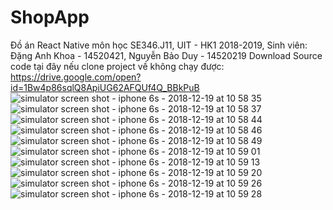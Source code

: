 # ShopApp
Đồ án React Native môn học SE346.J11, UIT - HK1 2018-2019, Sinh viên: Đặng Anh Khoa - 14520421, Nguyễn Bảo Duy - 14520219
Download Source code tại đây nếu clone project về không chạy được: https://drive.google.com/open?id=1Bw4p86sqlQ8ApiUG62AFQUf4Q_BBkPuB
![simulator screen shot - iphone 6s - 2018-12-19 at 10 58 35](https://user-images.githubusercontent.com/24770352/50198342-cc9ac080-037d-11e9-8ea4-08ae99b798c2.png)
![simulator screen shot - iphone 6s - 2018-12-19 at 10 58 37](https://user-images.githubusercontent.com/24770352/50198343-cc9ac080-037d-11e9-8600-2ce8381b1beb.png)
![simulator screen shot - iphone 6s - 2018-12-19 at 10 58 44](https://user-images.githubusercontent.com/24770352/50198345-cc9ac080-037d-11e9-92e2-c51a19f066a6.png)
![simulator screen shot - iphone 6s - 2018-12-19 at 10 58 46](https://user-images.githubusercontent.com/24770352/50198346-cd335700-037d-11e9-9896-eeb08cbfa3d5.png)
![simulator screen shot - iphone 6s - 2018-12-19 at 10 58 49](https://user-images.githubusercontent.com/24770352/50198347-cdcbed80-037d-11e9-9197-ca300f6ee221.png)
![simulator screen shot - iphone 6s - 2018-12-19 at 10 59 01](https://user-images.githubusercontent.com/24770352/50198348-cdcbed80-037d-11e9-9b1c-7039c944eb9a.png)
![simulator screen shot - iphone 6s - 2018-12-19 at 10 59 13](https://user-images.githubusercontent.com/24770352/50198350-cdcbed80-037d-11e9-9451-eeef3b82d82b.png)
![simulator screen shot - iphone 6s - 2018-12-19 at 10 59 20](https://user-images.githubusercontent.com/24770352/50198352-ce648400-037d-11e9-80b5-825508aa2f5f.png)
![simulator screen shot - iphone 6s - 2018-12-19 at 10 59 26](https://user-images.githubusercontent.com/24770352/50198353-cefd1a80-037d-11e9-8f2b-08414fe13fed.png)
![simulator screen shot - iphone 6s - 2018-12-19 at 10 59 28](https://user-images.githubusercontent.com/24770352/50198355-cefd1a80-037d-11e9-8ae5-496130d1930d.png)
